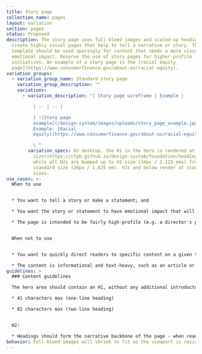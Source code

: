 ```yaml
---
title: Story page
collection_name: pages
layout: variation
section: pages
status: Proposed
description: The story page uses full-bleed images and scaled-up headings to
  create highly visual pages that help to tell a narrative or story. The
  template should be used sparingly for content that needs a more visceral or
  emotional impact. Reserve the use of story pages for higher-profile
  initiatives. An example of a story page is the [racial equity
  page](https://www.consumerfinance.gov/about-us/racial-equity).
variation_groups:
  - variation_group_name: Standard story page
    variation_group_description: ""
    variations:
      - variation_description: "| Story page wireframe | Example |

          | -- | -- |

          | ![Story page
          example](/design-system/images/uploads/story_page_example.jpg) |
          Example: [Racial
          equity](https://www.consumerfinance.gov/about-us/racial-equity/)|\ 

          \ "
        variation_specs: On desktop, the H1 in the hero is rendered at [display heading
          size](https://cfpb.github.io/design-system/foundation/headings#web-headings-1)
          while all H2s are bumped up to H1 size (34px / 2.125 ems) from their
          standard size (26px / 1.625 em). H3s and below render at standard
          sizes.
use_cases: >-
  When to use


  * You want to tell a story or make a statement; and 

  * You want the story or statement to have emotional impact that will be enhanced with the use of full-bleed images and large headings; and

  * The page is intended to be fairly high-profile (e.g. a director's priority page)


  When not to use


  * You want to quickly direct readers to specific content on a given topic. Use the [sublanding](https://cfpb.github.io/design-system/pages/sublanding-pages) or [browse page](https://cfpb.github.io/design-system/pages/browse-pages) instead. 

  * The content is informational and text-heavy, such as an article or blog post. Use the [learn page](https://cfpb.github.io/design-system/pages/learn-pages) instead.
guidelines: >
  ### Content guidelines

  The hero area should contain an H1, without any additional introductory subcopy.

  * 41 characters max (one-line heading)

  * 82 characters max (two-line heading)


  H2:

  * Headings should form the narrative backbone of the page - when read together, they should tell a story. 
behavior: Full-bleed images will shrink to fit as the viewport is resized.
---
```

